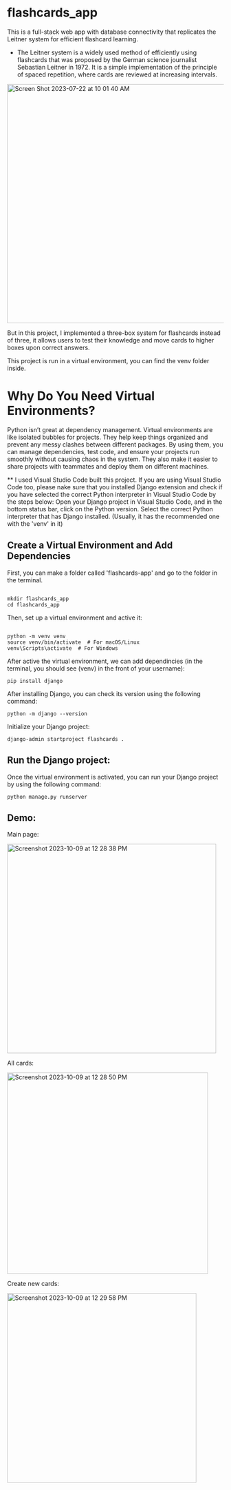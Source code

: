 # flashcards_app

This is a full-stack web app with database connectivity that replicates the Leitner system for efficient flashcard learning.

* The Leitner system is a widely used method of efficiently using flashcards that was proposed by the German science journalist Sebastian Leitner in 1972. It is a simple implementation of the principle of spaced repetition, where cards are reviewed at increasing intervals.
<img width="555" alt="Screen Shot 2023-07-22 at 10 01 40 AM" src="https://github.com/Mina314/flashcards_app/assets/64227723/1d59b382-a209-4f6c-a253-cfacca8fb3c1">

But in this project, I implemented a three-box system for flashcards instead of three, it allows users to test their knowledge and move cards to higher boxes upon correct answers.

This project is run in a virtual environment, you can find the venv folder inside. 
# Why Do You Need Virtual Environments?
Python isn’t great at dependency management. Virtual environments are like isolated bubbles for projects. They help keep things organized and prevent any messy clashes between different packages. By using them, you can manage dependencies, test code, and ensure your projects run smoothly without causing chaos in the system. They also make it easier to share projects with teammates and deploy them on different machines. 

** I used Visual Studio Code built this project. If you are using Visual Studio Code too, please nake sure that you installed Django extension and check if you have selected the correct Python interpreter in Visual Studio Code by the steps below:
Open your Django project in Visual Studio Code, and in the bottom status bar, click on the Python version. Select the correct Python interpreter that has Django installed. (Usually, it has the recommended one with the 'venv' in it)

## Create a Virtual Environment and Add Dependencies
First, you can make a folder called 'flashcards-app' and go to the folder in the terminal. 
```

mkdir flashcards_app
cd flashcards_app

```

Then, set up a virtual environment and active it:
```

python -m venv venv
source venv/bin/activate  # For macOS/Linux
venv\Scripts\activate  # For Windows

```

After active the virtual environment, we can add dependincies (in the terminal, you should see (venv) in the front of your username):
```
pip install django
```

After installing Django, you can check its version using the following command:
```
python -m django --version

```

Initialize your Django project:
```
django-admin startproject flashcards .

```

## Run the Django project: 
Once the virtual environment is activated, you can run your Django project by using the following command:
```
python manage.py runserver

```

## Demo:
Main page:

<img width="486" alt="Screenshot 2023-10-09 at 12 28 38 PM" src="https://github.com/Mina314/flashcards_app/assets/64227723/92d530da-1a45-4158-a680-d7f82a3212ac">

All cards:

<img width="467" alt="Screenshot 2023-10-09 at 12 28 50 PM" src="https://github.com/Mina314/flashcards_app/assets/64227723/5a20d24a-3655-4295-80ed-41fb50996bf2">

Create new cards:

<img width="440" alt="Screenshot 2023-10-09 at 12 29 58 PM" src="https://github.com/Mina314/flashcards_app/assets/64227723/6159bcd5-8ddc-4fd3-830a-e07ba7f46575">
